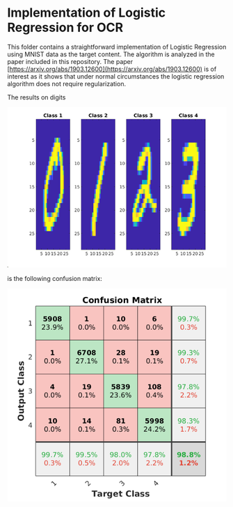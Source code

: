 # Implementation of Logistic Regression for OCR

This folder contains a straightforward implementation of Logistic
Regression using MNIST data as the target content. The algorithm is
analyzed in the paper included in this repository.  The paper
[https://arxiv.org/abs/1903.12600](https://arxiv.org/abs/1903.12600)
is of interest as it shows that under normal circumstances the
logistic regression algorithm does not require regularization.


The results on digits

![Digits 0-3](0_1_2_3_digits.png)

is the following confusion matrix:

![Confusion matrix](0_1_2_3_confusion.png)